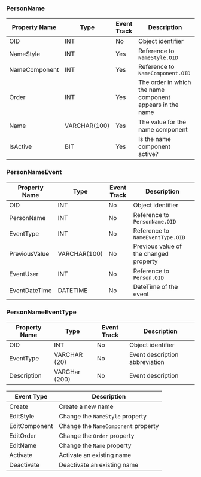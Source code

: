 ### PersonName

Property Name | Type | Event Track | Description
--------------|------|-------------|------------
OID           | INT          | No  | Object identifier
NameStyle     | INT          | Yes | Reference to `NameStyle.OID`
NameComponent | INT          | Yes | Reference to `NameComponent.OID`
Order         | INT          | Yes | The order in which the name component appears in the name 
Name          | VARCHAR(100) | Yes | The value for the name component
IsActive      | BIT          | Yes | Is the name component active?


### PersonNameEvent

Property Name | Type | Event Track | Description
--------------|------|-------------|------------
OID           | INT          | No  | Object identifier
PersonName    | INT          | No  | Reference to `PersonName.OID`
EventType     | INT          | No | Reference to `NameEventType.OID` 
PreviousValue | VARCHAR(100) | No | Previous value of the changed property
EventUser     | INT          | No | Reference to `Person.OID` 
EventDateTime | DATETIME     | No | DateTime of the event


### PersonNameEventType

Property Name | Type | Event Track | Description
--------------|------|-------------|------------
OID         | INT           | No | Object identifier 
EventType   | VARCHAR (20)  | No | Event description abbreviation
Description | VARCHar (200) | No | Event description

| Event Type | Description |
|------------|-------------|
| Create        | Create a new name |
| EditStyle     | Change the `NameStyle` property |
| EditComponent | Change the `NameComponent` property  | 
| EditOrder     | Change the `Order` property |
| EditName      | Change the `Name` property |
| Activate      | Activate an existing name | 
| Deactivate    | Deactivate an existing name |
